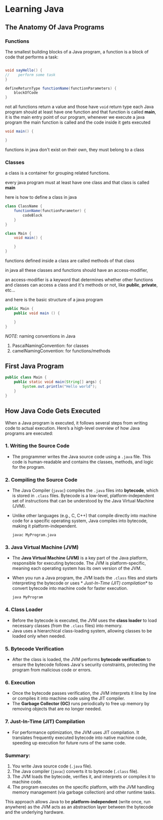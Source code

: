 # Learning Java

## The Anatomy Of Java Programs

### Functions

The smallest building blocks of a Java program,
a function is a block of code that performs a task:

```java

void sayHello() {
//    perform some task
}

defineReturnType functionName(functionParameters) {
    blockOfCode
}
```

not all functions return a value and those have `void` return type
each Java program should at least have one function and that function
is called **main**, it is the main entry point of our program, whenever
we execute a java program the main function is called and the code inside it
gets executed

```java
void main() {

}
```

functions in java don't exist on their own, they must belong to a class

### Classes

a class is a container for grouping related functions.

every java program must at least have one class and that class is called
**main**

here is how to define a class in java

```java
class ClassName {
    functionName(functionParameter) {
        codeBlock
    }
}
```

```java
class Main {
    void main() {

    }
}
```

functions defined inside a class are called methods of that class

in java all these classes and functions should have an access-modifier,

an access-modifier is a keyword that determines whether other functions and classes
can access a class and it's methods or not, like **public**, **private**, etc...

and here is the basic structure of a java program

```java
public Main {
    public void main () {

    }
}
```

*NOTE*: naming conventions in Java

1. PascalNamingConvention: for classes
2. camelNamingConvention: for functions/methods

## First Java Program

```java
public class Main {
    public static void main(String[] args) {
        System.out.println("Hello world");
    }
}
```

## How Java Code Gets Executed

When a Java program is executed, it follows several steps from writing code to actual execution.
Here’s a high-level overview of how Java programs are executed:

### 1. **Writing the Source Code**

- The programmer writes the Java source code using a `.java` file. This code is human-readable and contains the classes,
  methods, and logic for the program.

### 2. **Compiling the Source Code**

- The Java Compiler (`javac`) compiles the `.java` files into **bytecode**, which is stored in `.class` files. Bytecode
  is a low-level, platform-independent set of instructions that can be understood by the Java Virtual Machine (JVM).
- Unlike other languages (e.g., C, C++) that compile directly into machine code for a specific operating system, Java
  compiles into bytecode, making it platform-independent.

   ```
   javac MyProgram.java
   ```

### 3. **Java Virtual Machine (JVM)**

- The **Java Virtual Machine (JVM)** is a key part of the Java platform, responsible for executing bytecode. The JVM is
  platform-specific, meaning each operating system has its own version of the JVM.
- When you run a Java program, the JVM loads the `.class` files and starts interpreting the bytecode or uses *
  *Just-In-Time (JIT) compilation** to convert bytecode into machine code for faster execution.

   ```
   java MyProgram
   ```

### 4. **Class Loader**

- Before the bytecode is executed, the JVM uses the **class loader** to load necessary classes (from the `.class` files)
  into memory.
- Java uses a hierarchical class-loading system, allowing classes to be loaded only when needed.

### 5. **Bytecode Verification**

- After the class is loaded, the JVM performs **bytecode verification** to ensure the bytecode follows Java's security
  constraints, protecting the program from malicious code or errors.

### 6. **Execution**

- Once the bytecode passes verification, the JVM interprets it line by line or compiles it into machine code using the
  JIT compiler.
- The **Garbage Collector (GC)** runs periodically to free up memory by removing objects that are no longer needed.

### 7. **Just-In-Time (JIT) Compilation**

- For performance optimization, the JVM uses JIT compilation. It translates frequently executed bytecode into native
  machine code, speeding up execution for future runs of the same code.

### Summary:

1. You write Java source code (`.java` file).
2. The Java compiler (`javac`) converts it to bytecode (`.class` file).
3. The JVM loads the bytecode, verifies it, and interprets or compiles it to machine code.
4. The program executes on the specific platform, with the JVM handling memory management (via garbage collection) and
   other runtime tasks.

This approach allows Java to be **platform-independent** (write once, run anywhere) as the JVM acts as an abstraction
layer between the bytecode and the underlying hardware.